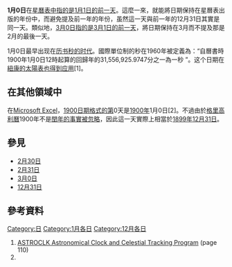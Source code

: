 **1月0日**在[星曆表中指的是](../Page/星曆表.md "wikilink")[1月1日的前一天](../Page/1月1日.md "wikilink")。這麼一來，就能將日期保持在星曆表出版的年份中，而避免提及前一年的年份，虽然這一天與前一年的12月31日其實是同一天。類似地，[3月0日指的是](../Page/3月0日.md "wikilink")[3月1日的前一天](../Page/3月1日.md "wikilink")，將日期保持在3月而不提及那是2月的最後一天。

1月0日最早出现在[历书秒的时代](../Page/历书时.md "wikilink")。國際單位制的秒在1960年被定義為：“自曆書時1900年1月0日12時起算的回歸年的31,556,925.9747分之一為一秒
”。这个日期在[紐康的太陽表也得到应用](../Page/紐康的太陽表.md "wikilink")\[1\]。

## 在其他領域中

在[Microsoft
Excel](../Page/Microsoft_Excel.md "wikilink")，[1900日期格式的第](../Page/1900日期格式.md "wikilink")0天是[1900年](../Page/1900年.md "wikilink")1月0日\[2\]。不過由於[格里高利曆](../Page/西曆.md "wikilink")1900年不是[閏年的事實被忽略](../Page/閏年.md "wikilink")，因此這一天實際上相當於[1899年](../Page/1899年.md "wikilink")[12月31日](../Page/12月31日.md "wikilink")。

## 參見

  - [2月30日](../Page/2月30日.md "wikilink")
  - [2月31日](../Page/2月31日.md "wikilink")
  - [3月0日](../Page/3月0日.md "wikilink")
  - [12月31日](../Page/12月31日.md "wikilink")

## 參考資料

<div class="references-small">

<references />

</div>

[Category:日](https://zh.wikipedia.org/wiki/Category:日 "wikilink")
[Category:1月各日](https://zh.wikipedia.org/wiki/Category:1月各日 "wikilink")
[Category:12月各日](https://zh.wikipedia.org/wiki/Category:12月各日 "wikilink")

1.  [ASTROCLK Astronomical Clock and Celestial Tracking
    Program](http://textfiles.poboxes.info/computers/DOCUMENTATION/astroclk.dc2)
     (page 110)
2.